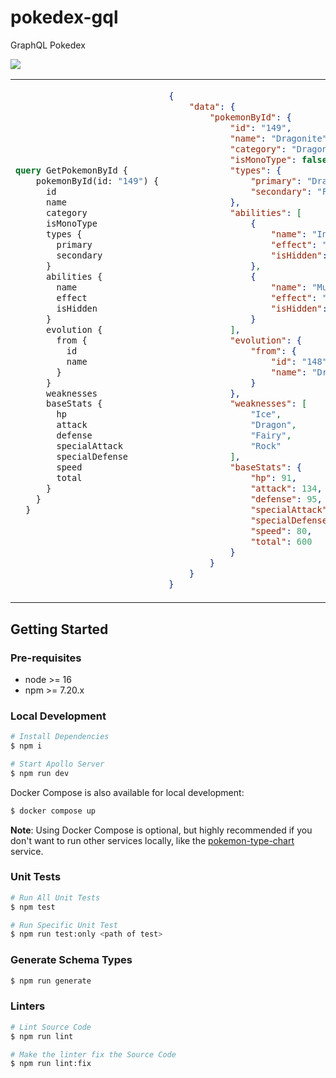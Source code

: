 # pokedex-gql

GraphQL Pokedex

![](https://lucid.app/publicSegments/view/6c8b3481-36a2-4b71-b7da-4fd4efc6be11/image.png)

<table>
<tr>
<td>


```graphql
query GetPokemonById {
    pokemonById(id: "149") {
      id
      name
      category
      isMonoType
      types {
        primary
        secondary
      }
      abilities {
        name
        effect
        isHidden
      }
      evolution {
        from {
          id
          name
        }
      }
      weaknesses
      baseStats {
        hp  
        attack
        defense
        specialAttack
        specialDefense
        speed
        total
      }
    }
  }
```
</td>
<td>


```json
{
    "data": {
        "pokemonById": {
            "id": "149",
            "name": "Dragonite",
            "category": "Dragon",
            "isMonoType": false,
            "types": {
                "primary": "Dragon",
                "secondary": "Flying"
            },
            "abilities": [
                {
                    "name": "Inner Focus",
                    "effect": "Prevents flinching.",
                    "isHidden": false
                },
                {
                    "name": "Multiscale",
                    "effect": "Reduces damage when HP is full.",
                    "isHidden": true
                }
            ],
            "evolution": {
                "from": {
                    "id": "148",
                    "name": "Dragonair"
                }
            },
            "weaknesses": [
                "Ice",
                "Dragon",
                "Fairy",
                "Rock"
            ],
            "baseStats": {
                "hp": 91,
                "attack": 134,
                "defense": 95,
                "specialAttack": 100,
                "specialDefense": 100,
                "speed": 80,
                "total": 600
            }
        }
    }
}
```
</td>
</tr>
</table>

## Getting Started

### Pre-requisites

- node >= 16
- npm >= 7.20.x

### Local Development

```bash
# Install Dependencies
$ npm i

# Start Apollo Server
$ npm run dev
```

Docker Compose is also available for local development:

```bash
$ docker compose up
```

__Note__: Using Docker Compose is optional, but highly recommended if  you don't want to run other services locally, like the [pokemon-type-chart](https://github.com/michaelmaysonet74/pokemon-type-chart) service.

### Unit Tests

```bash
# Run All Unit Tests
$ npm test

# Run Specific Unit Test
$ npm run test:only <path of test>
```

### Generate Schema Types

```bash
$ npm run generate
```

### Linters

```bash
# Lint Source Code
$ npm run lint

# Make the linter fix the Source Code
$ npm run lint:fix
```
